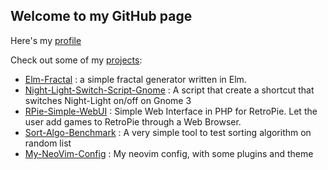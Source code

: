 ## Welcome to my GitHub page

Here's my [profile](https://github.com/PaulCoral)

Check out some of my [projects](https://github.com/PaulCoral?tab=repositories):

  - [Elm-Fractal](https://paulcoral.github.io/Elm-Fractal/) : a simple fractal generator written in Elm.
  - [Night-Light-Switch-Script-Gnome](https://paulcoral.github.io/Night-Light-Switch-Script-Gnome/) : A script that create a shortcut that switches Night-Light on/off on Gnome 3
  - [RPie-Simple-WebUI](https://github.com/PaulCoral/RetroPie-Simple-WebUI) : Simple Web Interface in PHP for RetroPie. Let the user add games to RetroPie through a Web Browser.
  - [Sort-Algo-Benchmark](https://github.com/PaulCoral/Sort-Algo-Benchmark) : A very simple tool to test sorting algorithm on random list
  - [My-NeoVim-Config](https://github.com/PaulCoral/My-NeoVim-Config) : My neovim config, with some plugins and theme
  
